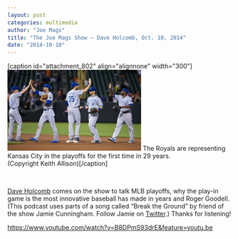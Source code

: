 ```yaml
---
layout: post
categories: multimedia
author: "Joe Mags"
title: "The Joe Mags Show — Dave Holcomb, Oct. 10, 2014"
date: "2014-10-10"
---
```


\[caption id="attachment\_802" align="alignnone" width="300"\][![The Royals are representing Kansas City in the playoffs for the first time in 29 years.  (Copyright Keith Allison)](images/Kansas-City-Royals-300x182.jpg)](http://www.thehighscreen.com/wp-content/uploads/2014/09/Kansas-City-Royals.jpg) The Royals are representing Kansas City in the playoffs for the first time in 29 years.  
(Copyright Keith Allison)\[/caption\]

 

[Dave Holcomb](https://twitter.com/dmholcomb) comes on the show to talk MLB playoffs, why the play-in game is the most innovative baseball has made in years and Roger Goodell. (This podcast uses parts of a song called “Break the Ground” by friend of the show Jamie Cunningham. Follow Jamie on [Twitter](https://twitter.com/JmeCunningham).) Thanks for listening!

https://www.youtube.com/watch?v=B8DPmS93drE&feature=youtu.be

